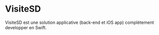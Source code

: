 # VisiteSD
VisiteSD est une solution applicative (back-end et iOS app) complètement developper en Swift.  
